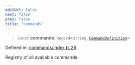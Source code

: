 ```yaml
---
editUrl: false
next: false
prev: false
title: "commands"
---
```


> `const` **commands**: `Record`\<`string`, [`CommandDefinition`](/fabr/docs/api/commands/interfaces/commanddefinition/)\>

Defined in: [commands/index.ts:26](https://github.com/yashjawale/fabr/blob/f01b72cf78714226de776336ec5f87a5b71f2c78/src/commands/index.ts#L26)

Registry of all available commands
